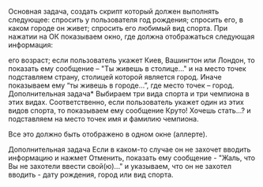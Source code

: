 Основная задача, создать скрипт который должен выполнять следующее:
спросить у пользователя год рождения;
спросить его, в каком городе он живет;
спросить его любимый вид спорта.
При нажатии на ОК показываем окно, где должна отображаться следующая информация:

его возраст;
если пользователь укажет Киев, Вашингтон или Лондон, то показать ему сообщение – "Ты живешь в столице..." и на место
точек подставляем страну, столицей которой является город. Иначе показываем ему “ты живешь в городе…”, где место точек –
город.
Дополнительная задача*
Выбираем три вида спорта и три чемпиона в этих видах. Соответственно, если пользователь укажет один из этих видов
спорта, то показываем ему сообщение Круто! Хочешь стать…? и подставляем на место точек имя и фамилию чемпиона.

Все это должно быть отображено в одном окне (аллерте).

Дополнительная задача
Если в каком-то случае он не захочет вводить информацию и нажмет Отменить, показать ему сообщение - "Жаль, что Вы не
захотели ввести свой(ю)..." и указываем, что он не захотел вводить - дату рождения, город или вид спорта.